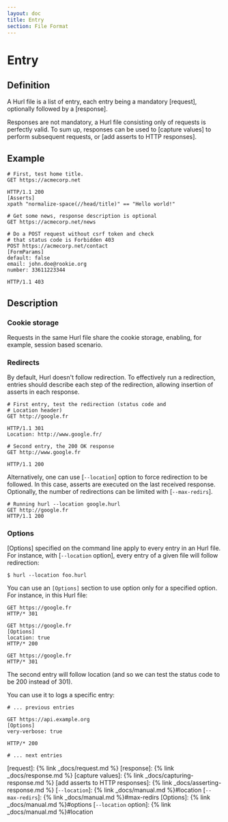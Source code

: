 ```yaml
---
layout: doc
title: Entry
section: File Format
---
```


# Entry

## Definition

A Hurl file is a list of entry, each entry being a mandatory [request], optionally followed by a [response].

Responses are not mandatory, a Hurl file consisting only of requests is perfectly valid. To sum up, responses can be used
to [capture values] to perform subsequent requests, or [add asserts to HTTP responses].

## Example

```hurl
# First, test home title.
GET https://acmecorp.net

HTTP/1.1 200
[Asserts]
xpath "normalize-space(//head/title)" == "Hello world!"

# Get some news, response description is optional
GET https://acmecorp.net/news

# Do a POST request without csrf token and check
# that status code is Forbidden 403
POST https://acmecorp.net/contact
[FormParams]
default: false
email: john.doe@rookie.org
number: 33611223344

HTTP/1.1 403
```

## Description

### Cookie storage

Requests in the same Hurl file share the cookie storage, enabling, for example, session based scenario.

### Redirects

By default, Hurl doesn't follow redirection. To effectively run a redirection, entries should describe each step
of the redirection, allowing insertion of asserts in each response.

```hurl
# First entry, test the redirection (status code and
# Location header)
GET http://google.fr

HTTP/1.1 301
Location: http://www.google.fr/

# Second entry, the 200 OK response
GET http://www.google.fr

HTTP/1.1 200
```

Alternatively, one can use [`--location`] option to force redirection
to be followed. In this case, asserts are executed on the last received response. Optionally, the number of
redirections can be limited with [`--max-redirs`].

```hurl
# Running hurl --location google.hurl
GET http://google.fr
HTTP/1.1 200
```

### Options

[Options] specified on the command line apply to every entry in an Hurl file. For instance, with [`--location` option], 
every entry of a given file will follow redirection:

```shell
$ hurl --location foo.hurl
```

You can use an `[Options]` section to use option only for a specified option. For instance, in this Hurl file:

```hurl
GET https://google.fr
HTTP/* 301

GET https://google.fr
[Options]
location: true
HTTP/* 200

GET https://google.fr
HTTP/* 301
```

The second entry will follow location (and so we can test the status code to be 200 instead of 301).

You can use it to logs a specific entry:

```hurl
# ... previous entries

GET https://api.example.org
[Options]
very-verbose: true

HTTP/* 200

# ... next entries
```

[request]: {% link _docs/request.md %}
[response]: {% link _docs/response.md %}
[capture values]: {% link _docs/capturing-response.md %}
[add asserts to HTTP responses]: {% link _docs/asserting-response.md %}
[`--location`]: {% link _docs/manual.md %}#location
[`--max-redirs`]: {% link _docs/manual.md %}#max-redirs
[Options]: {% link _docs/manual.md %}#options
[`--location` option]: {% link _docs/manual.md %}#location

